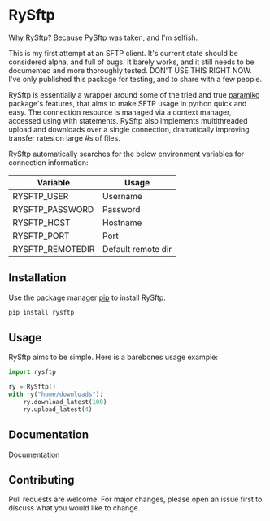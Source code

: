 # RySftp

Why RySftp? Because PySftp was taken, and I'm selfish.

This is my first attempt at an SFTP client. It's current state should be considered alpha, and full of bugs. It barely works, and it still needs to be documented and more thoroughly tested. DON'T USE THIS RIGHT NOW. I've only published this package for testing, and to share with a few people.

RySftp is essentially a wrapper around some of the tried and true [paramiko](http://www.paramiko.org/) package's features, that aims to make SFTP usage in python quick and easy. The connection resource is managed via a context manager, accessed using with statements. RySftp also implements multithreaded upload and downloads over a single connection, dramatically improving transfer rates on large #s of files.

RySftp automatically searches for the below environment variables for connection information:

|Variable|Usage|
|--------|-----|
|RYSFTP_USER|Username|
|RYSFTP_PASSWORD|Password|
|RYSFTP_HOST|Hostname|
|RYSFTP_PORT|Port|
|RYSFTP_REMOTEDIR| Default remote dir


## Installation

Use the package manager [pip](https://pip.pypa.io/en/stable/) to install RySftp.

```bash
pip install rysftp
```

## Usage
RySftp aims to be simple. Here is a barebones usage example:

```python
import rysftp

ry = RySftp()
with ry("home/downloads"):
    ry.download_latest(100)
    ry.upload_latest(4)

```

## Documentation
[Documentation](https://rysftp.readthedocs.io/en/latest/)

## Contributing
Pull requests are welcome. For major changes, please open an issue first to discuss what you would like to change.
